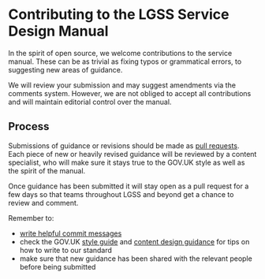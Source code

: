 # Contributing to the LGSS Service Design Manual

In the spirit of open source, we welcome contributions to the service manual. These can be as trivial as fixing typos or grammatical errors, to suggesting new areas of guidance.

We will review your submission and may suggest amendments via the comments system. However, we are not obliged to accept all contributions and will maintain editorial control over the manual.

## Process
Submissions of guidance or revisions should be made as [pull requests](https://help.github.com/articles/using-pull-requests/). Each piece of new or heavily revised guidance will be reviewed by a content specialist, who will make sure it stays true to the GOV.UK style as well as the spirit of the manual.

Once guidance has been submitted it will stay open as a pull request for a few days so that teams throughout LGSS and beyond get a chance to review and comment.

Remember to:

* [write helpful commit messages](http://tbaggery.com/2008/04/19/a-note-about-git-commit-messages.html)
* check the GOV.UK [style guide](/guidance/style-guide/a-to-z-of-gov-uk-style) and [content design guidance](/guidance/content-design/writing-for-gov-uk#writing-to-govuk-style) for tips on how to write to our standard
* make sure that new guidance has been shared with the relevant people before being submitted
